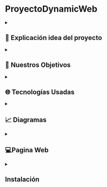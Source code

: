 ﻿# ProyectoDynamicWeb
<details>
    <summary><h2>📖 Explicación idea del proyecto</h2></summary>
    <a>Dynamic es una plataforma integral para la gestión de gimnasios, que unifica el control de
    usuarios, rutinas, dietas y pagos en un solo entorno. Su objetivo es optimizar la administración
    diaria, automatizar procesos clave y brindar un servicio personalizado, fomentando la eficiencia y el
    crecimiento de cada centro deportivo.</a>
</details>
<details>
    <summary><h2>🎯 Nuestros Objetivos</h2></summary>
    <a>Nuestros objetivos son darles facilidades a tanto los usuarios de los gimnasios como a los dueños de estos ofrenciendoles una página web donde se pueda llevar todo lo necesario para que el administrador pueda ver quienes estan registrados en su gimnasio, si los pagos estan en orden, que tipo de suscripción tienen, como contactarles y como crear diferentes rutinas para que esten disponibles para sus usuarios.
    Con esto Ayudariamos a los gimnasios más locales que no suelen tener una propia pagina web o un gestor donde guardar todos estos datos, dandoles una manera de hacerlo y al mismo tiempo ayudando a los usuarios con diferentes</a>
</details>
<details>
    <summary><h2>🌐 Tecnologías Usadas</h2></summary>
    <a>Utilizaremos react y vite para facilitarnos el desarrollo y poder ver los cambios que hagamos en tiempo real y en el backend 
    decidimos utilizar firebase por sus herramientas gratuitas que nos permiten crear el dominio web y bases de datos no relacionales.</a>
</details>
<details>
    <summary><h2>📈 Diagramas</h2></summary>
    <a href="https://www.canva.com/design/DAF7QhNSNLg/xuaRNatKjxx4wn6DHKLrEQ/view?utm_content=DAF7QhNSNLg&utm_campaign=designshare&utm_medium=link2&utm_source=uniquelinks&utlId=hdf66cafbeb">Enlace al canvas con los diagramas</a> 
</details>
<details>
    <summary><h2>💻Pagina Web</h2></summary>
    <details>
        <summary><h3>💭Mockup</h3></summary>
        <a href="https://www.figma.com/design/4VEqATXZkTb95c7QRcIttZ/Dynamic-(MockUp)?node-id=0-1&t=6fiMCFZOiL2F2kwB-1">Enlace al figma con el mockup</a>
    </details>
    <details>
        <summary><h3>🎨Paleta De Colores</h3></summary>
        <img src="https://i.ibb.co/gbyzdsF3/imagen-2025-02-17-084715883.png"/>
    </details>
    <details>
        <summary><h3>👀Logo</h3></summary>
        <img src="https://i.ibb.co/YBCRLwmp/imagen-2025-02-17-081418111.png"/>
    </details>
    <details>
        <summary><h3>🔗Funcionalidades Web</h3></summary>
        <a>Como hemos comentado antes, esta pagina web queremos que sirva para los trabajadores de gimnasios para poder llevar los datos de sus usuarios y otras facilidades como crear rutinas de manera sencilla y accesible para cualquiera.</a>
    </details>
    <details>
        <summary><h3>Linear</h3></summary>
        <a href="https://linear.app/dynamic-hsm/join/2d9c475f9ecb161a43c2871244ee8af0?s=6">Enlace para entrar al linear</a>
    </details>
</details>
<details>
    <summary><h2>Instalación</h2></summary>
    <a>Cuando descargue el archivo zip, en la zona donde lo extraeremos entraremos en la carpeta de App_Web y haremos el siguiente comando en la terminal de windows "npm install vite". Luego de esto solo tendremos que hacer npm run dev y entonces en el local nos tendra una pagina preparada que es http://localhost:5173/. Dentro de esta pagina estara todo el proyecto y ya sera interactivo sin ningun problema.</a>
</details>
